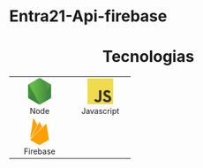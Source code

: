 ﻿# Entra21-Api-firebase

<h1 align="center" fontsize="20">
  Tecnologias
</h1>

<table align="center">
  <tr align="center">
     <td align="center" width="96">
      <a>
        <img src="https://github.com/devicons/devicon/blob/master/icons/nodejs/nodejs-original.svg" width="48" height="48" alt="Node" />
      </a>
      <br>Node
    </td>
    <td align="center" width="96">
      <a>
        <img src="https://github.com/devicons/devicon/blob/master/icons/javascript/javascript-original.svg" width="48" height="48" alt="javascript" />
      </a>
      <br>Javascript
    </td>
  </tr>
  <tr align="center">
  <td align="center" width="96">
      <a>
        <img src="https://github.com/devicons/devicon/blob/master/icons/firebase/firebase-plain.svg" width="48" height="48" alt="firebase" />
      </a>
      <br>Firebase
    </td>
</table>
<h2></h2>
